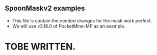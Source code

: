 ## SpoonMaskv2 examples
+ This file is contain the needed changes for the mask work perfect.
+ We will use v3.16.0 of PocketMine-MP as an example.

# TOBE WRITTEN.
